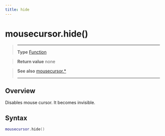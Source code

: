 ```yaml
---
title: hide
---
```

# mousecursor.hide()

> --------------------- ------------------------------------------------------------------------------------------
> __Type__              [Function](https://docs.coronalabs.com/api/type/Function.html)

> __Return value__      none

> __See also__          [mousecursor.*](/plugin/mousecursor/)
> --------------------- ------------------------------------------------------------------------------------------

## Overview

Disables mouse cursor. It becomes invisible.

## Syntax
```lua
mousecursor.hide()
```